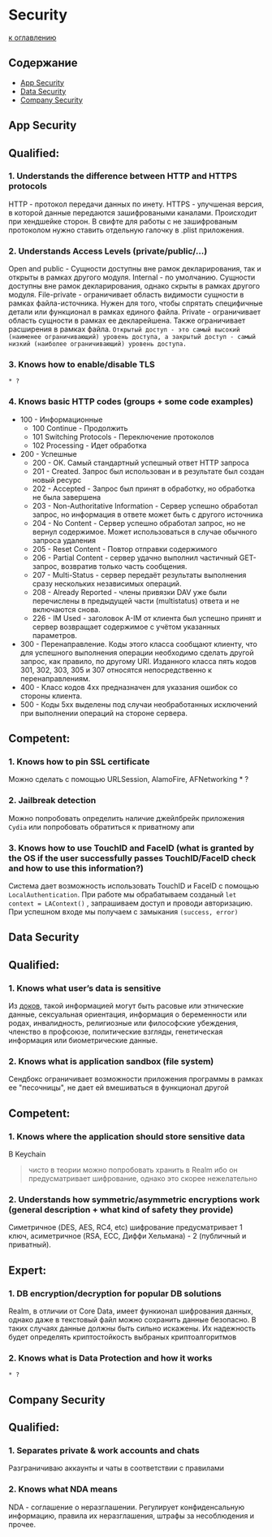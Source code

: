 # Security

[к оглавлению](./README.md)

## Содержание

- [App Security](./Security.md#app-security)
- [Data Security](./Security.md#data-security)
- [Company Security](./Security.md#company-security)


## <a id="app-security"></a> App Security

## Qualified:
### 1. Understands the difference between HTTP and HTTPS protocols

HTTP - протокол передачи данных по инету. HTTPS - улучшеная версия, в которой данные передаются зашифроваными каналами. Происходит при хендшейке сторон. В свифте для работы с не зашифрованым протоколом нужно ставить отдельную галочку в .plist приложения.

### 2. Understands Access Levels (private/public/…)

Open and public - Сущности доступны вне рамок декларирования, так и открыты в рамках другого модуля.
Internal - по умолчанию. Сущности доступны вне рамок декларирования, однако скрыты в рамках другого модуля.
File-private - ограничивает область видимости сущности в рамках файла-источника. Нужен для того, чтобы спрятать специфичные детали или функционал в рамках единого файла.
Private - ограничивает область сущности в рамках ее декларейшена. Также ограничивает расширения в рамках файла.
`Открытый доступ - это самый высокий (наименее ограничивающий) уровень доступа, а закрытый доступ - самый низкий (наиболее ограничивающий) уровень доступа.`

### 3. Knows how to enable/disable TLS
    * ?
### 4. Knows basic HTTP codes (groups + some code examples)
- 100 - Информационные
    - 100 Continue - Продолжить
    - 101 Switching Protocols - Переключение протоколов
    - 102 Processing - Идет обработка
- 200 - Успешные
    - 200 - ОК. Самый стандартный успешный ответ HTTP запроса
    - 201 - Created. Запрос был использован и в результате был создан новый ресурс
    - 202 - Accepted - Запрос был принят в обработку, но обработка не была завершена
    - 203 - Non-Authoritative Information - Сервер успешно обработал запрос, но информация в ответе может быть с другого источника
    - 204 - No Content - Сервер успешно обработал запрос, но не вернул содержимое. Может использоваться в случае обычного запроса удаления
    - 205 - Reset Content - Повтор отправки содержимого
    - 206 - Partial Content - сервер удачно выполнил  частичный GET-запрос, возвратив только часть сообщения.
    - 207 - Multi-Status - сервер передаёт результаты выполнения сразу нескольких независимых операций.
    - 208 - Already Reported - члены привязки DAV уже были перечислены в предыдущей части (multistatus) ответа и не включаются снова.
    - 226 - IM Used - заголовок A-IM от клиента был успешно принят и сервер возвращает содержимое с учётом указанных параметров.
- 300 - Перенаправление. Коды этого класса сообщают клиенту, что для успешного выполнения операции необходимо сделать другой запрос, как правило, по другому URI. Изданного класса пять кодов 301, 302, 303, 305 и 307 относятся непосредственно к перенаправлениям.
- 400 - Класс кодов 4xx предназначен для указания ошибок со стороны клиента.
- 500 - Коды 5xx выделены под случаи необработанных исключений при выполнении операций на стороне сервера.

## Competent:
### 1. Knows how to pin SSL certificate
Можно сделать с помощью URLSession, AlamoFire, AFNetworking
    * ?
    
### 2. Jailbreak detection
Можно попробовать определить наличие джейлбрейк приложения `Cydia` или попробовать обратиться к приватному апи

### 3. Knows how to use TouchID and FaceID (what is granted by the OS if the user successfully passes TouchID/FaceID check and how to use this information?)
Система дает возможность использовать TouchID и FaceID с помощью `LocalAuthentication`. При работе мы обрабатываем созданый `let context = LAContext()` , запрашиваем доступ и проводи авторизацию. При успешном входе мы получаем с замыкания `(success, error)`

## <a id="data-security"></a> Data Security

## Qualified:
### 1. Knows what user’s data is sensitive
Из [доков](https://developer.apple.com/app-store/app-privacy-details/#:~:text=Approximate%20Location%20Services-,Sensitive%20Info,-Sensitive%20Info), такой информацией могут быть расовые или этнические данные, сексуальная ориентация, информация о беременности или родах, инвалидность, религиозные или философские убеждения, членство в профсоюзе, политические взгляды, генетическая информация или биометрические данные.

### 2. Knows what is application sandbox (file system)
Сендбокс ограничивает возможности приложения программы в рамках ее "песочницы", не дает ей вмешиваться в функционал другой

## Competent:
### 1. Knows where the application should store sensitive data
В Keychain
> чисто в теории можно попробовать хранить в Realm ибо он предусматривает шифрование, однако это скорее нежелательно

### 2. Understands how symmetric/asymmetric encryptions work (general description + what kind of safety they provide)
Симетричное (DES, AES, RC4, etc) шифрование предусматривает 1 ключ, асиметричное (RSA, ECC, Диффи Хельмана) - 2 (публичный и приватный). 

## Expert:
### 1. DB encryption/decryption for popular DB solutions
Realm, в отличии от Core Data, имеет функионал шифрования данных, однако даже в текстовый файл можно сохранить данные безопасно. В таких случаях данные должны быть сильно искажены. Их надежность будет определять криптостойкость выбраных криптоалгоритмов

### 2. Knows what is Data Protection and how it works
    * ?

## <a id="company-security"></a> Company Security

## Qualified:
### 1. Separates private & work accounts and chats
Разграничиваю аккаунты и чаты в соответствии с правилами

### 2. Knows what NDA means
NDA - соглашение о неразглашении. Регулирует конфиденсальную информацию, правила их неразглашения, штрафы за несоблюдения и прочее.
